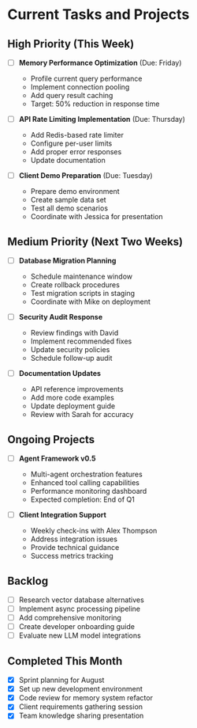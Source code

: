 # Current Tasks and Projects

## High Priority (This Week)
- [ ] **Memory Performance Optimization** (Due: Friday)
  - Profile current query performance
  - Implement connection pooling
  - Add query result caching
  - Target: 50% reduction in response time

- [ ] **API Rate Limiting Implementation** (Due: Thursday)
  - Add Redis-based rate limiter
  - Configure per-user limits
  - Add proper error responses
  - Update documentation

- [ ] **Client Demo Preparation** (Due: Tuesday)
  - Prepare demo environment
  - Create sample data set
  - Test all demo scenarios
  - Coordinate with Jessica for presentation

## Medium Priority (Next Two Weeks)
- [ ] **Database Migration Planning**
  - Schedule maintenance window
  - Create rollback procedures
  - Test migration scripts in staging
  - Coordinate with Mike on deployment

- [ ] **Security Audit Response**
  - Review findings with David
  - Implement recommended fixes
  - Update security policies
  - Schedule follow-up audit

- [ ] **Documentation Updates**
  - API reference improvements
  - Add more code examples
  - Update deployment guide
  - Review with Sarah for accuracy

## Ongoing Projects
- [ ] **Agent Framework v0.5**
  - Multi-agent orchestration features
  - Enhanced tool calling capabilities
  - Performance monitoring dashboard
  - Expected completion: End of Q1

- [ ] **Client Integration Support**
  - Weekly check-ins with Alex Thompson
  - Address integration issues
  - Provide technical guidance
  - Success metrics tracking

## Backlog
- [ ] Research vector database alternatives
- [ ] Implement async processing pipeline  
- [ ] Add comprehensive monitoring
- [ ] Create developer onboarding guide
- [ ] Evaluate new LLM model integrations

## Completed This Month
- [x] Sprint planning for August
- [x] Set up new development environment
- [x] Code review for memory system refactor
- [x] Client requirements gathering session
- [x] Team knowledge sharing presentation